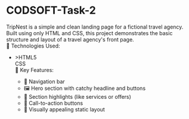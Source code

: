 # CODSOFT-Task-2
TripNest is a simple and clean landing page for a fictional travel agency. Built using only HTML and CSS, this project demonstrates the basic structure and layout of a travel agency's front page.<br>
🔧 Technologies Used:<br>
<ul><li>>HTML5</li
<li>CSS</li>
<br>
🎯 Key Features:<br>
<ul><li>🧭 Navigation bar</li>
<li>🖼️ Hero section with catchy headline and buttons</li>
<li>📌 Section highlights (like services or offers)</li>
<li>🔘 Call-to-action buttons</li>
<li>🎨 Visually appealing static layout</li>
